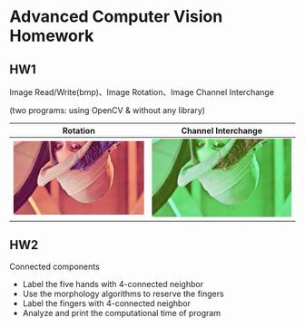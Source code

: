 # Advanced Computer Vision Homework

## HW1
Image Read/Write(bmp)、Image Rotation、Image Channel Interchange

(two programs: using OpenCV & without any library)

| Rotation | Channel Interchange | 
| -------- | -------- |
| ![image](https://github.com/tingggggg/Class-Advanced_Computer_Vision/blob/main/HW1/results/crop/crop_rotate.bmp)     | ![image](https://github.com/tingggggg/Class-Advanced_Computer_Vision/blob/main/HW1/results/crop/crop_rotate_change.bmp)     |


## HW2
Connected components
* Label the five hands with 4-connected neighbor
* Use the morphology algorithms to reserve the fingers
* Label the fingers with 4-connected neighbor
* Analyze and print the computational time of program
